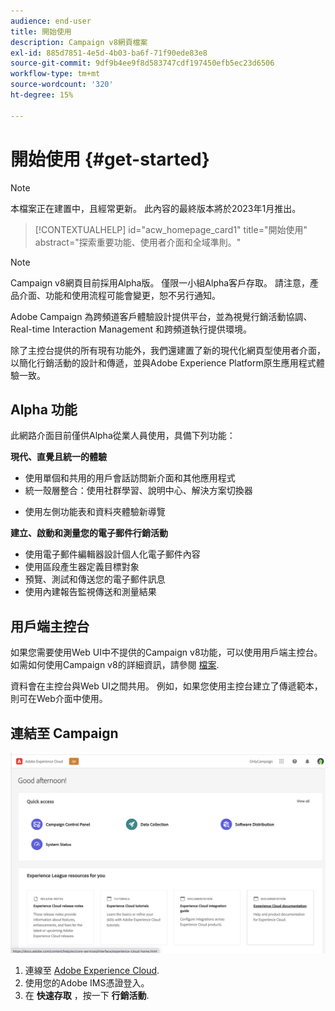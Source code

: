```yaml
---
audience: end-user
title: 開始使用
description: Campaign v8網頁檔案
exl-id: 885d7851-4e5d-4b03-ba6f-71f90ede83e8
source-git-commit: 9df9b4ee9f8d583747cdf197450efb5ec23d6506
workflow-type: tm+mt
source-wordcount: '320'
ht-degree: 15%

---
```


# 開始使用 {#get-started}

>[!NOTE]
>
>本檔案正在建置中，且經常更新。 此內容的最終版本將於2023年1月推出。

<!--
V8 web overview
context, scope (targets cross-channel practitioners), limitations
only existing customers
-->
>[!CONTEXTUALHELP]
>id="acw_homepage_card1"
>title="開始使用"
>abstract="探索重要功能、使用者介面和全域準則。"

>[!NOTE]
>
>Campaign v8網頁目前採用Alpha版。 僅限一小組Alpha客戶存取。 請注意，產品介面、功能和使用流程可能會變更，恕不另行通知。

Adobe Campaign 為跨頻道客戶體驗設計提供平台，並為視覺行銷活動協調、Real-time Interaction Management 和跨頻道執行提供環境。

除了主控台提供的所有現有功能外，我們還建置了新的現代化網頁型使用者介面，以簡化行銷活動的設計和傳遞，並與Adobe Experience Platform原生應用程式體驗一致。

## Alpha 功能

此網路介面目前僅供Alpha從業人員使用，具備下列功能：

**現代、直覺且統一的體驗**

* 使用單個和共用的用戶會話訪問新介面和其他應用程式
* 統一殼層整合：使用社群學習、說明中心、解決方案切換器
<!--
No search and pulse notifications in Alpha
-->
* 使用左側功能表和資料夾體驗新導覽

**建立、啟動和測量您的電子郵件行銷活動**

* 使用電子郵件編輯器設計個人化電子郵件內容
* 使用區段產生器定義目標對象
* 預覽、測試和傳送您的電子郵件訊息
* 使用內建報告監視傳送和測量結果

<!--
add info somewhere to remind users that
* they still have access to their console (+ link to v8 console doc)
* they keep their existing data (example: will be able to use their existing delivery templates to create deliveries)
-->

## 用戶端主控台

如果您需要使用Web UI中不提供的Campaign v8功能，可以使用用戶端主控台。 如需如何使用Campaign v8的詳細資訊，請參閱 [檔案](https://experienceleague.adobe.com/docs/campaign/campaign-v8/campaign-home.html?lang=zh-Hant).

資料會在主控台與Web UI之間共用。 例如，如果您使用主控台建立了傳遞範本，則可在Web介面中使用。

## 連結至 Campaign

![](assets/connect.png)

1. 連線至 [Adobe Experience Cloud](http://experience.adobe.com).
1. 使用您的Adobe IMS憑證登入。
1. 在 **快速存取** ，按一下 **行銷活動**.

<!--
-> experience cloud home: "Campaign" -> home campaign v8
-> or Campaign v8 web if direct URL
-->
